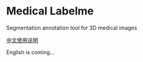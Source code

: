 # Medical Labelme

Segmentation annotation tool for 3D medical images

[中文使用说明](readme_cn.md)

English is coming...
